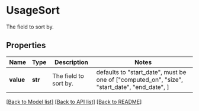 # UsageSort

The field to sort by.

## Properties

| Name      | Type    | Description           | Notes                                                                                        |
| --------- | ------- | --------------------- | -------------------------------------------------------------------------------------------- |
| **value** | **str** | The field to sort by. | defaults to "start_date", must be one of ["computed_on", "size", "start_date", "end_date", ] |

[[Back to Model list]](README.md#documentation-for-models) [[Back to API list]](README.md#documentation-for-api-endpoints) [[Back to README]](README.md)
